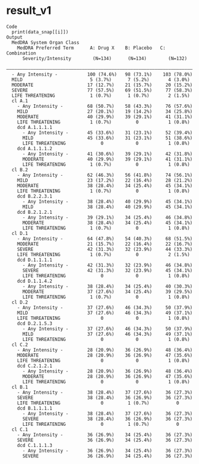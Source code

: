 # result_v1

    Code
      print(data_snap[[i]])
    Output
      MedDRA System Organ Class                                            
        MedDRA Preferred Term      A: Drug X    B: Placebo   C: Combination
          Severity/Intensity        (N=134)      (N=134)        (N=132)    
      —————————————————————————————————————————————————————————————————————
      - Any Intensity -           100 (74.6%)   98 (73.1%)    103 (78.0%)  
      MILD                         5 (3.7%)      7 (5.2%)       4 (3.0%)   
      MODERATE                    17 (12.7%)    21 (15.7%)     20 (15.2%)  
      SEVERE                      77 (57.5%)    69 (51.5%)     77 (58.3%)  
      LIFE THREATENING             1 (0.7%)      1 (0.7%)       2 (1.5%)   
      cl A.1                                                               
        - Any Intensity -         68 (50.7%)    58 (43.3%)     76 (57.6%)  
        MILD                      27 (20.1%)    19 (14.2%)     34 (25.8%)  
        MODERATE                  40 (29.9%)    39 (29.1%)     41 (31.1%)  
        LIFE THREATENING           1 (0.7%)         0           1 (0.8%)   
        dcd A.1.1.1.1                                                      
          - Any Intensity -       45 (33.6%)    31 (23.1%)     52 (39.4%)  
          MILD                    45 (33.6%)    31 (23.1%)     51 (38.6%)  
          LIFE THREATENING             0            0           1 (0.8%)   
        dcd A.1.1.1.2                                                      
          - Any Intensity -       41 (30.6%)    39 (29.1%)     42 (31.8%)  
          MODERATE                40 (29.9%)    39 (29.1%)     41 (31.1%)  
          LIFE THREATENING         1 (0.7%)         0           1 (0.8%)   
      cl B.2                                                               
        - Any Intensity -         62 (46.3%)    56 (41.8%)     74 (56.1%)  
        MILD                      23 (17.2%)    22 (16.4%)     28 (21.2%)  
        MODERATE                  38 (28.4%)    34 (25.4%)     45 (34.1%)  
        LIFE THREATENING           1 (0.7%)         0           1 (0.8%)   
        dcd B.2.2.3.1                                                      
          - Any Intensity -       38 (28.4%)    40 (29.9%)     45 (34.1%)  
          MILD                    38 (28.4%)    40 (29.9%)     45 (34.1%)  
        dcd B.2.1.2.1                                                      
          - Any Intensity -       39 (29.1%)    34 (25.4%)     46 (34.8%)  
          MODERATE                38 (28.4%)    34 (25.4%)     45 (34.1%)  
          LIFE THREATENING         1 (0.7%)         0           1 (0.8%)   
      cl D.1                                                               
        - Any Intensity -         64 (47.8%)    54 (40.3%)     68 (51.5%)  
        MODERATE                  21 (15.7%)    22 (16.4%)     22 (16.7%)  
        SEVERE                    42 (31.3%)    32 (23.9%)     44 (33.3%)  
        LIFE THREATENING           1 (0.7%)         0           2 (1.5%)   
        dcd D.1.1.1.1                                                      
          - Any Intensity -       42 (31.3%)    32 (23.9%)     46 (34.8%)  
          SEVERE                  42 (31.3%)    32 (23.9%)     45 (34.1%)  
          LIFE THREATENING             0            0           1 (0.8%)   
        dcd D.1.1.4.2                                                      
          - Any Intensity -       38 (28.4%)    34 (25.4%)     40 (30.3%)  
          MODERATE                37 (27.6%)    34 (25.4%)     39 (29.5%)  
          LIFE THREATENING         1 (0.7%)         0           1 (0.8%)   
      cl D.2                                                               
        - Any Intensity -         37 (27.6%)    46 (34.3%)     50 (37.9%)  
        MILD                      37 (27.6%)    46 (34.3%)     49 (37.1%)  
        LIFE THREATENING               0            0           1 (0.8%)   
        dcd D.2.1.5.3                                                      
          - Any Intensity -       37 (27.6%)    46 (34.3%)     50 (37.9%)  
          MILD                    37 (27.6%)    46 (34.3%)     49 (37.1%)  
          LIFE THREATENING             0            0           1 (0.8%)   
      cl C.2                                                               
        - Any Intensity -         28 (20.9%)    36 (26.9%)     48 (36.4%)  
        MODERATE                  28 (20.9%)    36 (26.9%)     47 (35.6%)  
        LIFE THREATENING               0            0           1 (0.8%)   
        dcd C.2.1.2.1                                                      
          - Any Intensity -       28 (20.9%)    36 (26.9%)     48 (36.4%)  
          MODERATE                28 (20.9%)    36 (26.9%)     47 (35.6%)  
          LIFE THREATENING             0            0           1 (0.8%)   
      cl B.1                                                               
        - Any Intensity -         38 (28.4%)    37 (27.6%)     36 (27.3%)  
        SEVERE                    38 (28.4%)    36 (26.9%)     36 (27.3%)  
        LIFE THREATENING               0         1 (0.7%)          0       
        dcd B.1.1.1.1                                                      
          - Any Intensity -       38 (28.4%)    37 (27.6%)     36 (27.3%)  
          SEVERE                  38 (28.4%)    36 (26.9%)     36 (27.3%)  
          LIFE THREATENING             0         1 (0.7%)          0       
      cl C.1                                                               
        - Any Intensity -         36 (26.9%)    34 (25.4%)     36 (27.3%)  
        SEVERE                    36 (26.9%)    34 (25.4%)     36 (27.3%)  
        dcd C.1.1.1.3                                                      
          - Any Intensity -       36 (26.9%)    34 (25.4%)     36 (27.3%)  
          SEVERE                  36 (26.9%)    34 (25.4%)     36 (27.3%)  

